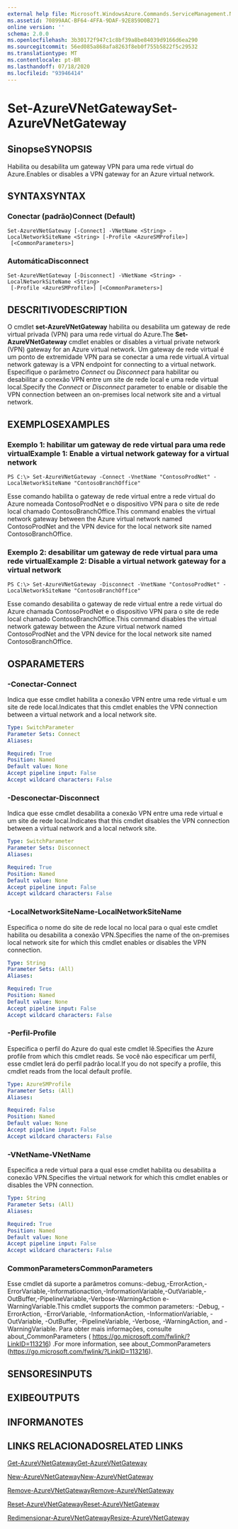 ```yaml
---
external help file: Microsoft.WindowsAzure.Commands.ServiceManagement.Network.dll-Help.xml
ms.assetid: 70899AAC-BF64-4FFA-9DAF-92E859D0B271
online version: ''
schema: 2.0.0
ms.openlocfilehash: 3b30172f947c1c8bf39a8be84039d9166d6ea290
ms.sourcegitcommit: 56ed085a868afa8263f8eb0f755b5822f5c29532
ms.translationtype: MT
ms.contentlocale: pt-BR
ms.lasthandoff: 07/18/2020
ms.locfileid: "93946414"
---
```

# <span data-ttu-id="d3c39-101">Set-AzureVNetGateway</span><span class="sxs-lookup"><span data-stu-id="d3c39-101">Set-AzureVNetGateway</span></span>

## <span data-ttu-id="d3c39-102">Sinopse</span><span class="sxs-lookup"><span data-stu-id="d3c39-102">SYNOPSIS</span></span>
<span data-ttu-id="d3c39-103">Habilita ou desabilita um gateway VPN para uma rede virtual do Azure.</span><span class="sxs-lookup"><span data-stu-id="d3c39-103">Enables or disables a VPN gateway for an Azure virtual network.</span></span>

## <span data-ttu-id="d3c39-104">SYNTAX</span><span class="sxs-lookup"><span data-stu-id="d3c39-104">SYNTAX</span></span>

### <span data-ttu-id="d3c39-105">Conectar (padrão)</span><span class="sxs-lookup"><span data-stu-id="d3c39-105">Connect (Default)</span></span>
```
Set-AzureVNetGateway [-Connect] -VNetName <String> -LocalNetworkSiteName <String> [-Profile <AzureSMProfile>]
 [<CommonParameters>]
```

### <span data-ttu-id="d3c39-106">Automática</span><span class="sxs-lookup"><span data-stu-id="d3c39-106">Disconnect</span></span>
```
Set-AzureVNetGateway [-Disconnect] -VNetName <String> -LocalNetworkSiteName <String>
 [-Profile <AzureSMProfile>] [<CommonParameters>]
```

## <span data-ttu-id="d3c39-107">DESCRITIVO</span><span class="sxs-lookup"><span data-stu-id="d3c39-107">DESCRIPTION</span></span>
<span data-ttu-id="d3c39-108">O cmdlet **set-AzureVNetGateway** habilita ou desabilita um gateway de rede virtual privada (VPN) para uma rede virtual do Azure.</span><span class="sxs-lookup"><span data-stu-id="d3c39-108">The **Set-AzureVNetGateway** cmdlet enables or disables a virtual private network (VPN) gateway for an Azure virtual network.</span></span>
<span data-ttu-id="d3c39-109">Um gateway de rede virtual é um ponto de extremidade VPN para se conectar a uma rede virtual.</span><span class="sxs-lookup"><span data-stu-id="d3c39-109">A virtual network gateway is a VPN endpoint for connecting to a virtual network.</span></span>
<span data-ttu-id="d3c39-110">Especifique o parâmetro *Connect* ou *Disconnect* para habilitar ou desabilitar a conexão VPN entre um site de rede local e uma rede virtual local.</span><span class="sxs-lookup"><span data-stu-id="d3c39-110">Specify the *Connect* or *Disconnect* parameter to enable or disable the VPN connection between an on-premises local network site and a virtual network.</span></span>

## <span data-ttu-id="d3c39-111">EXEMPLOS</span><span class="sxs-lookup"><span data-stu-id="d3c39-111">EXAMPLES</span></span>

### <span data-ttu-id="d3c39-112">Exemplo 1: habilitar um gateway de rede virtual para uma rede virtual</span><span class="sxs-lookup"><span data-stu-id="d3c39-112">Example 1: Enable a virtual network gateway for a virtual network</span></span>
```
PS C:\> Set-AzureVNetGateway -Connect -VnetName "ContosoProdNet" -LocalNetworkSiteName "ContosoBranchOffice"
```

<span data-ttu-id="d3c39-113">Esse comando habilita o gateway de rede virtual entre a rede virtual do Azure nomeada ContosoProdNet e o dispositivo VPN para o site de rede local chamado ContosoBranchOffice.</span><span class="sxs-lookup"><span data-stu-id="d3c39-113">This command enables the virtual network gateway between the Azure virtual network named ContosoProdNet and the VPN device for the local network site named ContosoBranchOffice.</span></span>

### <span data-ttu-id="d3c39-114">Exemplo 2: desabilitar um gateway de rede virtual para uma rede virtual</span><span class="sxs-lookup"><span data-stu-id="d3c39-114">Example 2: Disable a virtual network gateway for a virtual network</span></span>
```
PS C:\> Set-AzureVNetGateway -Disconnect -VnetName "ContosoProdNet" -LocalNetworkSiteName "ContosoBranchOffice"
```

<span data-ttu-id="d3c39-115">Esse comando desabilita o gateway de rede virtual entre a rede virtual do Azure chamada ContosoProdNet e o dispositivo VPN para o site de rede local chamado ContosoBranchOffice.</span><span class="sxs-lookup"><span data-stu-id="d3c39-115">This command disables the virtual network gateway between the Azure virtual network named ContosoProdNet and the VPN device for the local network site named ContosoBranchOffice.</span></span>

## <span data-ttu-id="d3c39-116">OS</span><span class="sxs-lookup"><span data-stu-id="d3c39-116">PARAMETERS</span></span>

### <span data-ttu-id="d3c39-117">-Conectar</span><span class="sxs-lookup"><span data-stu-id="d3c39-117">-Connect</span></span>
<span data-ttu-id="d3c39-118">Indica que esse cmdlet habilita a conexão VPN entre uma rede virtual e um site de rede local.</span><span class="sxs-lookup"><span data-stu-id="d3c39-118">Indicates that this cmdlet enables the VPN connection between a virtual network and a local network site.</span></span>

```yaml
Type: SwitchParameter
Parameter Sets: Connect
Aliases: 

Required: True
Position: Named
Default value: None
Accept pipeline input: False
Accept wildcard characters: False
```

### <span data-ttu-id="d3c39-119">-Desconectar</span><span class="sxs-lookup"><span data-stu-id="d3c39-119">-Disconnect</span></span>
<span data-ttu-id="d3c39-120">Indica que esse cmdlet desabilita a conexão VPN entre uma rede virtual e um site de rede local.</span><span class="sxs-lookup"><span data-stu-id="d3c39-120">Indicates that this cmdlet disables the VPN connection between a virtual network and a local network site.</span></span>

```yaml
Type: SwitchParameter
Parameter Sets: Disconnect
Aliases: 

Required: True
Position: Named
Default value: None
Accept pipeline input: False
Accept wildcard characters: False
```

### <span data-ttu-id="d3c39-121">-LocalNetworkSiteName</span><span class="sxs-lookup"><span data-stu-id="d3c39-121">-LocalNetworkSiteName</span></span>
<span data-ttu-id="d3c39-122">Especifica o nome do site de rede local no local para o qual este cmdlet habilita ou desabilita a conexão VPN.</span><span class="sxs-lookup"><span data-stu-id="d3c39-122">Specifies the name of the on-premises local network site for which this cmdlet enables or disables the VPN connection.</span></span>

```yaml
Type: String
Parameter Sets: (All)
Aliases: 

Required: True
Position: Named
Default value: None
Accept pipeline input: False
Accept wildcard characters: False
```

### <span data-ttu-id="d3c39-123">-Perfil</span><span class="sxs-lookup"><span data-stu-id="d3c39-123">-Profile</span></span>
<span data-ttu-id="d3c39-124">Especifica o perfil do Azure do qual este cmdlet lê.</span><span class="sxs-lookup"><span data-stu-id="d3c39-124">Specifies the Azure profile from which this cmdlet reads.</span></span> <span data-ttu-id="d3c39-125">Se você não especificar um perfil, esse cmdlet lerá do perfil padrão local.</span><span class="sxs-lookup"><span data-stu-id="d3c39-125">If you do not specify a profile, this cmdlet reads from the local default profile.</span></span>

```yaml
Type: AzureSMProfile
Parameter Sets: (All)
Aliases: 

Required: False
Position: Named
Default value: None
Accept pipeline input: False
Accept wildcard characters: False
```

### <span data-ttu-id="d3c39-126">-VNetName</span><span class="sxs-lookup"><span data-stu-id="d3c39-126">-VNetName</span></span>
<span data-ttu-id="d3c39-127">Especifica a rede virtual para a qual esse cmdlet habilita ou desabilita a conexão VPN.</span><span class="sxs-lookup"><span data-stu-id="d3c39-127">Specifies the virtual network for which this cmdlet enables or disables the VPN connection.</span></span>

```yaml
Type: String
Parameter Sets: (All)
Aliases: 

Required: True
Position: Named
Default value: None
Accept pipeline input: False
Accept wildcard characters: False
```

### <span data-ttu-id="d3c39-128">CommonParameters</span><span class="sxs-lookup"><span data-stu-id="d3c39-128">CommonParameters</span></span>
<span data-ttu-id="d3c39-129">Esse cmdlet dá suporte a parâmetros comuns:-debug,-ErrorAction,-ErrorVariable,-Informationaction,-InformationVariable,-OutVariable,-OutBuffer,-PipelineVariable,-Verbose-WarningAction e-WarningVariable.</span><span class="sxs-lookup"><span data-stu-id="d3c39-129">This cmdlet supports the common parameters: -Debug, -ErrorAction, -ErrorVariable, -InformationAction, -InformationVariable, -OutVariable, -OutBuffer, -PipelineVariable, -Verbose, -WarningAction, and -WarningVariable.</span></span> <span data-ttu-id="d3c39-130">Para obter mais informações, consulte about_CommonParameters ( https://go.microsoft.com/fwlink/?LinkID=113216) .</span><span class="sxs-lookup"><span data-stu-id="d3c39-130">For more information, see about_CommonParameters (https://go.microsoft.com/fwlink/?LinkID=113216).</span></span>

## <span data-ttu-id="d3c39-131">SENSORES</span><span class="sxs-lookup"><span data-stu-id="d3c39-131">INPUTS</span></span>

## <span data-ttu-id="d3c39-132">EXIBE</span><span class="sxs-lookup"><span data-stu-id="d3c39-132">OUTPUTS</span></span>

## <span data-ttu-id="d3c39-133">INFORMA</span><span class="sxs-lookup"><span data-stu-id="d3c39-133">NOTES</span></span>

## <span data-ttu-id="d3c39-134">LINKS RELACIONADOS</span><span class="sxs-lookup"><span data-stu-id="d3c39-134">RELATED LINKS</span></span>

[<span data-ttu-id="d3c39-135">Get-AzureVNetGateway</span><span class="sxs-lookup"><span data-stu-id="d3c39-135">Get-AzureVNetGateway</span></span>](./Get-AzureVNetGateway.md)

[<span data-ttu-id="d3c39-136">New-AzureVNetGateway</span><span class="sxs-lookup"><span data-stu-id="d3c39-136">New-AzureVNetGateway</span></span>](./New-AzureVNetGateway.md)

[<span data-ttu-id="d3c39-137">Remove-AzureVNetGateway</span><span class="sxs-lookup"><span data-stu-id="d3c39-137">Remove-AzureVNetGateway</span></span>](./Remove-AzureVNetGateway.md)

[<span data-ttu-id="d3c39-138">Reset-AzureVNetGateway</span><span class="sxs-lookup"><span data-stu-id="d3c39-138">Reset-AzureVNetGateway</span></span>](./Reset-AzureVNetGateway.md)

[<span data-ttu-id="d3c39-139">Redimensionar-AzureVNetGateway</span><span class="sxs-lookup"><span data-stu-id="d3c39-139">Resize-AzureVNetGateway</span></span>](./Resize-AzureVNetGateway.md)


